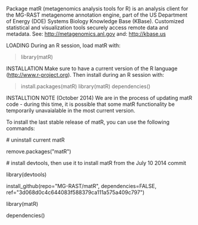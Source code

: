 Package matR (metagenomics analysis tools for R) is an analysis client for the 
MG-RAST metagenome annotation engine, part of the US Department of Energy (DOE)
Systems Biology Knowledge Base (KBase).  Customized statistical and visualization
tools securely access remote data and metadata.
See: http://metagenomics.anl.gov
and: http://kbase.us

LOADING
During an R session, load matR with:
> library(matR)

INSTALLATION
Make sure to have a current version of the R language (http://www.r-project.org).
Then install during an R session with:
> install.packages(matR)
> library(matR)
> dependencies()

INSTALLTION NOTE (October 2014)
We are in the process of updating matR code - during this time, it is possible that 
some matR functionality be temporarily unavaialable in the most current version.

To install the last stable release of matR, you can use the following commands:

\# uninstall current matR

remove.packages("matR")

\# install devtools, then use it to install matR from the July 10 2014 commit

library(devtools)

install_github(repo="MG-RAST/matR", dependencies=FALSE, ref="3d068d0c4c644083f588379ca111a575a409c797")

library(matR)

dependencies()
